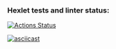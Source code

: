 ### Hexlet tests and linter status:
[![Actions Status](https://github.com/mkolotovich/php-project-48/actions/workflows/hexlet-check.yml/badge.svg)](https://github.com/mkolotovich/php-project-48/actions)

[![asciicast](https://asciinema.org/a/e0KNn5H2FhBw1eytvzERYTIv6.svg)](https://asciinema.org/a/e0KNn5H2FhBw1eytvzERYTIv6)